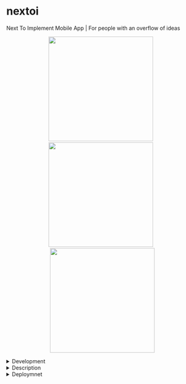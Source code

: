 # nextoi
Next To Implement Mobile App | For people with an overflow of ideas

<p>
	<div align="center">
		<img src="https://i.imgur.com/LtMgN3O.png" width="275px"/> &nbsp;
		<img src="https://i.imgur.com/YwAE2Q2.png" width="275px"/> &nbsp;	
		<img src="https://i.imgur.com/VVBE8gF.png" width="275px"/>
	</div>
</p>


<details><summary>Development</summary>

* `ionic cordova build ios/android --prod` build for android
* `ionic cordova run android --device` run on android
* `ionic cordova run android --device  -l --debug` run on android for debug
* `ionic cordova build browser` + `ionic serve --cordova --platform browser` to have cordova with livereload 
* `ionic serve --lab --cordova --platform browser` to open the ionic-lab

</details>

<details><summary>Description</summary>
<p>

Typically for people who have more ideas than time to implement them all, this app helps you figure out which should be the next one to be implemented.

This app allows you to manage by adding new ideas as they sprout, classifying them on multiple categories
such as:
* motivation
* social status
* profitability
* workload
* educational
* door opening
* usefulness
* scalability
* costs
* realistic

You can then sort, filter and search for your ideas and ultimately archive and delete them.
</p>
</details>

<details><summary>Deploymnet</summary>

### PlayStore

#### Outdated
1. [source](https://ionicframework.com/docs/publishing/play-store)
2. run `release.sh` (custom made file)
3. upload to play store

#### Updated

1. Update the **cdvVersionCode** in [gradle.properties](android/platform/gradle.properties)
2. If Android bundle is necessary, do `gradlew clean bundle` in `platforms/android/` and then the bundle will be available [here](platforms\android\app\build\outputs\bundle\release)
3. This required the creation of the `release-signing.properties` in `android/platform` according to [this](https://stackoverflow.com/a/39727947/6196010)
</details>
